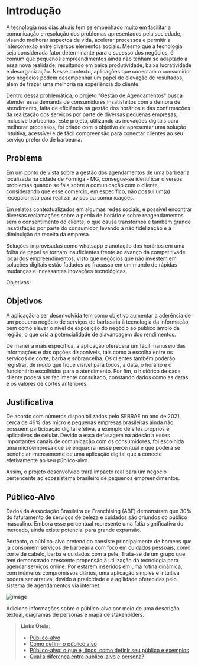 # Introdução
A tecnologia nos dias atuais tem se empenhado muito em facilitar a comunicação e resolução dos problemas apresentados pela sociedade, visando melhorar aspectos de vida, acelerar processos e permitir a interconexão entre diversos elementos sociais. Mesmo que a tecnologia seja considerada fator determinante para o sucesso dos negócios, é comum que pequenos empreendimentos ainda não tenham se adaptado a essa nova realidade, resultando em baixa produtividade, baixa lucratividade e desorganização. Nesse contexto, aplicações que conectam o consumidor aos negócios podem desempenhar um papel de elevação de resultados, além de trazer uma melhoria na experiência do cliente.

Dentro dessa problemática, o projeto "Gestão de Agendamentos" busca atender essa demanda de consumidores insatisfeitos com a demora de atendimento, falta de eficiência na gestão dos horários e das confirmações da realização dos serviços por parte de diversas pequenas empresas, inclusive barbearias. Este projeto, utilizando as inovações digitais para melhorar processos, foi criado com o objetivo de apresentar uma solução intuitiva, acessível e de fácil compreensão para conectar clientes ao seu serviço preferido de barbearia.

## Problema
Em um ponto de vista sobre a gestão dos agendamentos de uma barbearia localizada na cidade de Formiga - MG, consegue-se identificar diversos problemas quando se fala sobre a comunicação com o cliente, considerando que esse comércio, em específico, não possui um(a) recepcionista para realizar avisos ou comunicações.

Em relatos contextualizados em algumas redes sociais, é possível encontrar diversas reclamações sobre a perda de horário e sobre reagendamentos sem o consentimento do cliente, o que causa transtornos e também grande insatisfação por parte do consumidor, levando à não fidelização e à diminuição da receita da empresa.

Soluções improvisadas como whatsapp e anotação dos horários em uma folha de papel se tornam insuficientes frente ao avanço da competitivade local dos empreendimentos, visto que negócios que não investem em soluções digitais estão fadados ao fracasso em um mundo de rápidas mudanças e incessantes inovações tecnológicas.

Objetivos:

## Objetivos

A aplicação a ser desenvolvida tem como objetivo aumentar a aderência de um pequeno negócio de serviços de barbearia à tecnologia da informação, bem como elevar o nível de exposição do negócio ao público amplo da região, o que cria a potencialidade de alavancagem dos rendimentos. 

De maneira mais específica, a aplicação oferecerá um fácil manuseio das informações e das opções disponíveis, tais como a escolha entre os serviços de corte, barba e sobrancelha. Os clientes também poderão registrar, de modo que fique visível para todos, a data, o horário e o funcionário escolhidos para o atendimento. Por fim, o histórico de cada cliente poderá ser facilmente consultado, constando dados como as datas e os valores de cortes anteriores.

## Justificativa

De acordo com números disponibilizados pelo SEBRAE no ano de 2021, cerca de 46% das micro e pequenas empresas brasileiras ainda não possuem participação digital efetiva, a exemplo de sites próprios e aplicativos de celular. Devido a essa defasagem na adesão a esses importantes canais de comunicação com os consumidores, foi escolhida uma microempresa que se enquadra nesse percentual e que poderá se beneficiar imensamente de uma aplicação digital que a conecte efetivamente ao seu público-alvo.

Assim, o projeto desenvolvido trará impacto real para um negócio pertencente ao ecossistema brasileiro de pequenos empreendimentos.


## Público-Alvo

Dados da Associação Brasileira de Franchising (ABF) demonstram que 30% do faturamento de serviços de beleza e cuidados são oriundos do público masculino. Embora esse percentual represente uma fatia significativa do mercado, ainda existe potencial para grande expansão.

Portanto, o público-alvo pretendido consiste principalmente de homens que já consomem serviços de barbearia com foco em cuidados pessoais, como corte de cabelo, barba e cuidados com a pele. Trata-se de um grupo que tem demonstrado crescente propensão à utilização da tecnologia para agendar serviços online. Por estarem inseridos em uma rotina dinâmica, com inúmeros compromissos diários, uma aplicação simples e intuitiva poderá ser atrativa, devido à praticidade e à agilidade oferecidas pelo sistema de agendamentos via internet.


![image](https://github.com/user-attachments/assets/d2c63d48-aea5-45f3-aa99-b2bfc4ab2b1a)

Adicione informações sobre o público-alvo por meio de uma descrição textual, diagramas de personas e mapa de stakeholders.

> **Links Úteis**:
> - [Público-alvo](https://blog.hotmart.com/pt-br/publico-alvo/)
> - [Como definir o público alvo](https://exame.com/pme/5-dicas-essenciais-para-definir-o-publico-alvo-do-seu-negocio/)
> - [Público-alvo: o que é, tipos, como definir seu público e exemplos](https://klickpages.com.br/blog/publico-alvo-o-que-e/)
> - [Qual a diferença entre público-alvo e persona?](https://rockcontent.com/blog/diferenca-publico-alvo-e-persona/)
